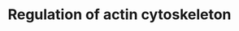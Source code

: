 ---
annotations:
- id: PW:0000648
  parent: signaling pathway
  type: Pathway Ontology
  value: cell adhesion signaling pathway
- id: PW:0000004
  parent: regulatory pathway
  type: Pathway Ontology
  value: regulatory pathway
authors:
- 169.230.77.174
- MaintBot
- AlexanderPico
- Khanspers
- Diana.gco
- Ddigles
- Mkutmon
- Egonw
- Zari
- Finterly
- Eweitz
citedin:
- link: PMC6834541
  title: Altered Levels of Proteins and Phosphoproteins, in the Absence of Early Causative
    Transcriptional Changes, Shape the Molecular Pathogenesis in the Brain of Young
    Presymptomatic Ki91 SCA3/MJD Mouse (2019)
- link: 10.1177/11779322231155068
  title: 'New Insight Into Mechanisms of Hepatic Encephalopathy: An Integrative Analysis
    Approach to Identify Molecular Markers and Therapeutic Targets'
- link: 10.1186/s40001-024-01951-z
  title: 'Non-dialyzable uremic toxins and renal tubular cell damage in CKD patients:
    a systems biology approach (2024)'
- link: PMC11711753
  title: 'PTMNavigator: interactive visualization of differentially regulated post-translational
    modifications in cellular signaling pathways (2025)'
- link: PMC3769322
  title: 'Proteomic signatures of acquired letrozole resistance in breast cancer:
    suppressed estrogen signaling and increased cell motility and invasiveness (2013)'
- link: PMC4065073
  title: Proteomics analysis of the non-muscle myosin heavy chain IIa-enriched actin-myosin
    complex reveals multiple functions within the podocyte (2014)
- link: PMC4427511
  title: Unstable genomes elevate transcriptome dynamics (2014)
- link: PMC12004383
  title: Proteomics Analysis of Porcine Endometrial Cell-Derived Extracellular Vesicles
    Involved in Embryo Attachment (2025)
communities:
- ONTOX
description: A cytoskeleton is a complex, dynamic network of interlinking protein
  filaments that extends from the cell nucleus to the cell membrane. Actin filaments,
  composed of the abundant actin protein, are a main component of the cytoskeleton,
  playing a key role muscle contraction.  http://www.genome.jp/kegg/pathway/hsa/hsa04810.html   Proteins
  on this pathway have targeted assays available via the [CPTAC Assay Portal](https://assays.cancer.gov/available_assays?wp_id=WP51)
last-edited: 2025-03-04
ndex: dfc4f4b4-8b60-11eb-9e72-0ac135e8bacf
organisms:
- Homo sapiens
redirect_from:
- /index.php/Pathway:WP51
- /instance/WP51
- /instance/WP51_r137487
revision: r137487
schema-jsonld:
- '@context': https://schema.org/
  '@id': https://wikipathways.github.io/pathways/WP51.html
  '@type': Dataset
  creator:
    '@type': Organization
    name: WikiPathways
  description: A cytoskeleton is a complex, dynamic network of interlinking protein
    filaments that extends from the cell nucleus to the cell membrane. Actin filaments,
    composed of the abundant actin protein, are a main component of the cytoskeleton,
    playing a key role muscle contraction.  http://www.genome.jp/kegg/pathway/hsa/hsa04810.html   Proteins
    on this pathway have targeted assays available via the [CPTAC Assay Portal](https://assays.cancer.gov/available_assays?wp_id=WP51)
  keywords:
  - ABI2
  - ACTB
  - ACTG1
  - ACTN1
  - APC
  - ARHGEF1
  - ARHGEF4
  - ARHGEF6
  - ARHGEF7
  - ARPC5
  - Acetylcholine
  - Apc2
  - BAIAP2
  - BCAR1
  - BDKRB1
  - BDKRB2
  - BRAF
  - Bradykinin
  - C11orf13
  - C3orf10
  - CD14
  - CDC42
  - CFL1
  - CFL2
  - CHRM1
  - CHRM2
  - CHRM3
  - CHRM4
  - CHRM5
  - CRK
  - CSK
  - CYFIP2
  - DIAP1
  - DIAP3
  - DOCK1
  - EGF
  - EGFR
  - ENAH
  - F2
  - F2R
  - FGD1
  - FGF1
  - FGF10
  - FGF11
  - FGF12
  - FGF13
  - FGF14
  - FGF15/19
  - FGF16
  - FGF17
  - FGF18
  - FGF2
  - FGF20
  - FGF21
  - FGF22
  - FGF23
  - FGF3
  - FGF4
  - FGF5
  - FGF6
  - FGF7
  - FGF8
  - FGF9
  - FGFR1
  - FGFR2
  - FGFR3
  - FGFR4
  - FN1
  - GIT1
  - GNA12
  - GNA13
  - GNG12
  - GRLF1
  - GSN
  - IQGAP1
  - ITGA1
  - KRAS
  - LIMK1
  - LPS
  - MAP2K1
  - MAP2K2
  - MAPK1
  - MAPK3
  - MAPK4
  - MAPK6
  - MOS
  - MRAS
  - MSN
  - MYH10
  - MYL1
  - MYL3
  - MYLK
  - NCKAP1
  - NRAS
  - PAK1
  - PAK2
  - PAK3
  - PAK4
  - PAK6
  - PAK7
  - PDGFA
  - PDGFB
  - PDGFRA
  - PDGFRB
  - PFN1
  - PIK3C2A
  - PIK3C2G
  - PIK3C3
  - PIK3CA
  - PIK3CB
  - PIK3CD
  - PIK3CG
  - PIK3R1
  - PIK3R2
  - PIK3R3
  - PIK3R4
  - PIK3R5
  - PIP2
  - PIP3
  - PIP5K1A
  - PIP5K1B
  - PIP5K1C
  - PIP5K2A
  - PIP5K2B
  - PIP5K2C
  - PIP5KL1
  - PPP1R12A
  - PTK2
  - PXN
  - Pik3c2b
  - RAC1
  - RAC1P2
  - RAC1P4
  - RAC2
  - RAC3
  - RAF1
  - RDX
  - RHOA
  - ROCK1
  - ROCK2
  - RRAS
  - RRAS2
  - SLC9A1
  - SOS1
  - SOS2
  - SSH1
  - SSH2
  - SSH3
  - TMSB4X
  - VAV1
  - VCL
  - VIL1
  - VIL2
  - WAS
  - WASF1
  - WASF2
  license: CC0
  name: Regulation of actin cytoskeleton
seo: CreativeWork
title: Regulation of actin cytoskeleton
wpid: WP51
---